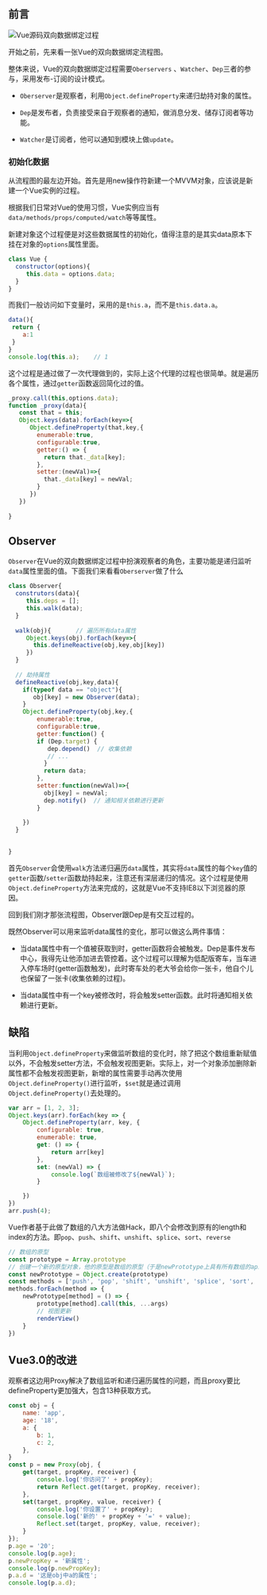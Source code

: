 

## 前言

![Vue源码双向数据绑定过程](D:\lls\wuquan\Desktop\博客\Vue源码\双向数据绑定\Vue源码双向数据绑定过程.png)

开始之前，先来看一张Vue的双向数据绑定流程图。

整体来说，Vue的双向数据绑定过程需要`Oberservers` 、`Watcher`、`Dep`三者的参与，采用发布-订阅的设计模式。

- `Oberserver`是观察者，利用`Object.defineProperty`来递归劫持对象的属性。

- `Dep`是发布者，负责接受来自于观察者的通知，做消息分发、储存订阅者等功能。

- `Watcher`是订阅者，他可以通知到模块上做`update`。

  

### 初始化数据

从流程图的最左边开始。首先是用new操作符新建一个MVVM对象，应该说是新建一个Vue实例的过程。

根据我们日常对Vue的使用习惯，Vue实例应当有`data/methods/props/computed/watch`等等属性。

新建对象这个过程便是对这些数据属性的初始化，值得注意的是其实data原本下挂在对象的`options`属性里面。

```javascript
class Vue {
  constructor(options){
     this.data = options.data;
  }
}
```



而我们一般访问如下变量时，采用的是`this.a`，而不是`this.data.a`。 

 ```javascript
data(){
  return {
     a:1 
  }
}
console.log(this.a);    // 1
 ```



这个过程是通过做了一次代理做到的，实际上这个代理的过程也很简单。就是遍历各个属性，通过`getter`函数返回简化过的值。

```javascript
_proxy.call(this,options.data);
function _proxy(data){
   const that = this;
   Object.keys(data).forEach(key=>{
      Object.defineProperty(that,key,{
        enumerable:true,
        configurable:true,
        getter:() => {
          return that._data[key];
        },
        setter:(newVal)=>{
          that._data[key] = newVal;
        }
      })
   }) 
  
}
```



## Observer

`Observer`在Vue的双向数据绑定过程中扮演观察者的角色，主要功能是递归监听`data`属性里面的值。下面我们来看看`Oberserver`做了什么

```javascript
class Observer{
  construtors(data){
     this.deps = [];
     this.walk(data);
  }
  
  walk(obj){       // 遍历所有data属性
     Object.keys(obj).forEach(key=>{
       this.defineReactive(obj,key,obj[key])
     })
  }
  
  // 劫持属性
  defineReactive(obj,key,data){
    if(typeof data == "object"){
       obj[key] = new Observer(data);
    }
    Object.defineProperty(obj,key,{
        enumerable:true,
        configurable:true,
        getter:function() {
        if (Dep.target) {
           dep.depend()  // 收集依赖
           // ...
          }
          return data;   
        },
        setter:function(newVal)=>{
          obj[key] = newVal;
          dep.notify()  // 通知相关依赖进行更新
        }
     
    }) 
  }
    

}
```



首先`Observer`会使用`walk`方法递归遍历`data`属性，其实将`data`属性的每个`key`值的`getter`函数/`setter`函数劫持起来，注意还有深层递归的情况。这个过程是使用`Object.defineProperty`方法来完成的，这就是Vue不支持IE8以下浏览器的原因。

回到我们刚才那张流程图，Observer跟Dep是有交互过程的。

既然Observer可以用来监听data属性的变化，那可以做这么两件事情：

- 当data属性中有一个值被获取到时，getter函数将会被触发。Dep是事件发布中心，我得先让他添加进去管控着。这个过程可以理解为低配版寄车，当车进入停车场时(getter函数触发)，此时寄车处的老大爷会给你一张卡，他自个儿也保留了一张卡(收集依赖的过程)。

- 当data属性中有一个key被修改时，将会触发setter函数。此时将通知相关依赖进行更新。



## 缺陷

   当利用`Object.defineProperty`来做监听数组的变化时，除了把这个数组重新赋值以外，不会触发setter方法，不会触发视图更新。实际上，对一个对象添加删除新属性都不会触发视图更新，新增的属性需要手动再次使用`Object.defineProperty()`进行监听，`$set`就是通过调用`Object.defineProperty()`去处理的。



```javascript
var arr = [1, 2, 3];
Object.keys(arr).forEach(key => {
    Object.defineProperty(arr, key, {
        configurable: true,
        enumerable: true,
        get: () => {
            return arr[key]
        },
        set: (newVal) => {
            console.log(`数组被修改了${newVal}`);
        }

    })
})
arr.push(4);
```



 Vue作者基于此做了数组的八大方法做Hack，即八个会修改到原有的length和index的方法。即`pop`、`push`、`shift`、`unshift`、`splice`、`sort`、`reverse`

```javascript
// 数组的原型
const prototype = Array.prototype
// 创建一个新的原型对象，他的原型是数组的原型（于是newPrototype上具有所有数组的api）
const newPrototype = Object.create(prototype)
const methods = ['push', 'pop', 'shift', 'unshift', 'splice', 'sort', 'reverse']
methods.forEach(method => {
    newPrototype[method] = () => {
        prototype[method].call(this, ...args)
        // 视图更新
        renderView()
    }
})
```



## Vue3.0的改进

观察者这边用Proxy解决了数组监听和递归遍历属性的问题，而且proxy要比defineProperty更加强大，包含13种获取方式。

```javascript
const obj = {
    name: 'app',
    age: '18',
    a: {
        b: 1,
        c: 2,
    },
}
const p = new Proxy(obj, {
    get(target, propKey, receiver) {
        console.log('你访问了' + propKey);
        return Reflect.get(target, propKey, receiver);
    },
    set(target, propKey, value, receiver) {
        console.log('你设置了' + propKey);
        console.log('新的' + propKey + '=' + value);
        Reflect.set(target, propKey, value, receiver);
    }
});
p.age = '20';
console.log(p.age);
p.newPropKey = '新属性';
console.log(p.newPropKey);
p.a.d = '这是obj中a的属性';
console.log(p.a.d);

```











